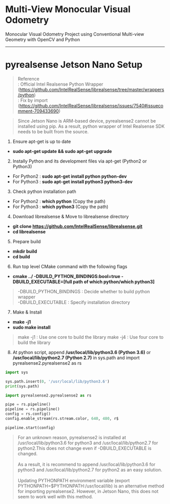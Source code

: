 # Multi-View Monocular Visual Odometry
Monocular Visual Odometry Project using Conventional Multi-view Geometry with OpenCV and Python

-----------

# pyrealsense Jetson Nano Setup
>Reference <br>
>: Official Intel Realsense Python Wrapper (https://github.com/IntelRealSense/librealsense/tree/master/wrappers/python) <br>
>: Fix by import (https://github.com/IntelRealSense/librealsense/issues/7540#issuecomment-709433690)

>Since Jetson Nano is ARM-based device, pyrealsense2 cannot be installed using pip. As a result, python wrapper of Intel Realsense SDK needs to be built from the source.

1. Ensure apt-get is up to date
- **sudo apt-get update && sudo apt-get upgrade**

2. Instally Python and its development files via apt-get (Python2 or Python3)
- For Python2 : **sudo apt-get install python python-dev**
- For Python3 : **sudo apt-get install python3 python3-dev**

3. Check python installation path
- For Python2 : **which python** (Copy the path)
- For Python3 : **which python3** (Copy the path)

4. Download librealsense & Move to librealsense directory
- **git clone https://github.com/IntelRealSense/librealsense.git**
- **cd librealsense**

5. Prepare build
- **mkdir build**
- **cd build**

6. Run top level CMake command with the following flags
- **cmake ../ -DBUILD_PYTHON_BINDINGS:bool=true -DBUILD_EXECUTABLE=[full path of which python/which python3]**
> -DBUILD_PYTHON_BINDINGS : Decide whether to build python wrapper <br>
> -DBUILD_EXECUTABLE : Specify installation directory <br>

7. Make & Install
- **make -j1**
- **sudo make install**
> make -j1 : Use one core to build the library
> make -j4 : Use four core to build the library

8. At python script, append **/usr/local/lib/python3.6 (Python 3.6)** or **/usr/local/lib/python2.7 (Python 2.7)** in sys.path and import pyrealsense2.pyrealsense2 as rs

```python
import sys

sys.path.insert(0, '/usr/local/lib/python3.6')
print(sys.path)

import pyrealsense2.pyrealsense2 as rs

pipe = rs.pipeline()
pipeline = rs.pipeline()
config = rs.config()
config.enable_stream(rs.stream.color, 640, 480, r$

pipeline.start(config)
```

> For an unknown reason, pyrealsense2 is installed at /usr/local/lib/python3.6 for python3 and /usr/local/lib/python2.7 for python2.This does not change even if -DBUILD_EXECUTABLE is changed. <br><br>
> As a result, it is recommend to append /usr/local/lib/python3.6 for python3 and /usr/local/lib/python2.7 for python2 as an easy solution. <br><br>
> Updating PYTHONPATH environment variable (export PYTHONPATH=$PYTHONPATH:/usr/local/lib) is an alternative method for importing pyrealsense2. However, in Jetson Nano, this does not seem to work well with this method. <br>
